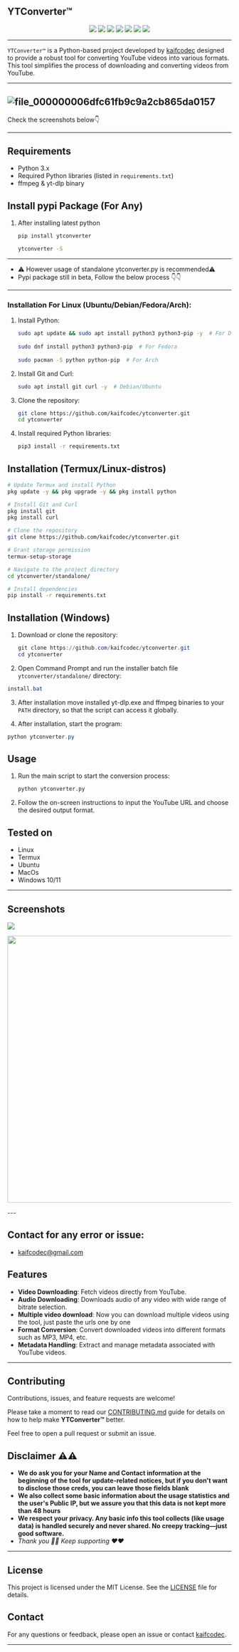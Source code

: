 
## YTConverter™
<p align="center">
  <img src="https://img.shields.io/badge/Version-4.0.0-blueviolet?style=for-the-badge&logo=github" />
  <img src="https://img.shields.io/github/forks/kaifcodec/ytconverter?style=for-the-badge&logo=git" />
  <img src="https://img.shields.io/github/stars/kaifcodec/ytconverter?style=for-the-badge&logo=github" />
  <img src="https://img.shields.io/github/issues/kaifcodec/ytconverter?style=for-the-badge&logo=github" />
  <img src="https://img.shields.io/badge/Status-Stable-brightgreen?style=for-the-badge" />
  <img src="https://img.shields.io/pypi/dm/ytconverter?label=PyPI%20Downloads&color=blue&logo=pypi" />
  <img src="https://static.pepy.tech/badge/ytconverter?left_color=black&right_color=brightgreen" />
</p>

---
`YTConverter™` is a Python-based project developed by [kaifcodec](https://github.com/kaifcodec) designed to provide a robust tool for converting YouTube videos into various formats. This tool simplifies the process of downloading and converting videos from YouTube.


---
![file_000000006dfc61fb9c9a2cb865da0157](https://github.com/user-attachments/assets/eadca26f-79a7-4233-90dd-1c850f50a8cc)
---

Check the screenshots below👇


<!--- <p align="centre">
  
  <img src="https://github.com/user-attachments/assets/3f50727f-0927-4b3b-82fa-729c346e66d1" width="600" height ="500" />
</p> --->

---

## Requirements
- Python 3.x
- Required Python libraries (listed in `requirements.txt`)
- ffmpeg & yt-dlp binary

## Install pypi Package (For Any)
1. After installing latest python

   ```bash
   pip install ytconverter

   ytconverter -S
   ```
---   
- ⚠️ However usage of standalone ytconverter.py is recommended⚠️
- Pypi package still in beta, Follow the below process 👇👇
---
### Installation For Linux (Ubuntu/Debian/Fedora/Arch):
1. Install Python:
   ```bash
   sudo apt update && sudo apt install python3 python3-pip -y  # For Debian/Ubuntu
  
   sudo dnf install python3 python3-pip  # For Fedora
  
   sudo pacman -S python python-pip  # For Arch
   ```
2. Install Git and Curl:
   ```bash
   sudo apt install git curl -y  # Debian/Ubuntu
   ```
3. Clone the repository:
   ```bash
   git clone https://github.com/kaifcodec/ytconverter.git
   cd ytconverter
   ```
4. Install required Python libraries:
   ```bash
   pip3 install -r requirements.txt
   ```
## Installation (Termux/Linux-distros)
```bash
# Update Termux and install Python
pkg update -y && pkg upgrade -y && pkg install python

# Install Git and Curl
pkg install git
pkg install curl

# Clone the repository
git clone https://github.com/kaifcodec/ytconverter.git

# Grant storage permission
termux-setup-storage

# Navigate to the project directory
cd ytconverter/standalone/

# Install dependencies
pip install -r requirements.txt
```

## Installation (Windows)

1. Download or clone the repository:

   ```powershell
   git clone https://github.com/kaifcodec/ytconverter.git
   cd ytconverter
2. Open Command Prompt and run the installer batch file `ytconverter/standalone/` directory:
```powershell
install.bat
```
3. After installation move installed yt-dlp.exe and ffmpeg binaries to your `PATH` directory, so that the script can access it globally.

4. After installation, start the program:
```powershell
python ytconverter.py
```   
## Usage
1. Run the main script to start the conversion process:
   ```bash
   python ytconverter.py
   ```
2. Follow the on-screen instructions to input the YouTube URL and choose the desired output format.

## Tested on
- Linux
- Termux
- Ubuntu
- MacOs
- Windows 10/11

---
## Screenshots
<p align= "left">
 <img src="https://github.com/user-attachments/assets/12927988-08b8-457b-a82b-df5d10114027"/>
</p>
<p align="left">
<img src= "https://github.com/user-attachments/assets/8e9d00ce-b698-4b1f-8870-badd5d274442" width="600" height="600"/>
</p>
---



## Contact for any error or issue:
- kaifcodec@gmail.com

## Features
- **Video Downloading**: Fetch videos directly from YouTube.
- **Audio Downloading**: Downloads audio of any video with wide range of bitrate selection.
- **Multiple video download**: Now you can download multiple videos using the tool, just paste the urls one by one
- **Format Conversion**: Convert downloaded videos into different formats such as MP3, MP4, etc.
- **Metadata Handling**: Extract and manage metadata associated with YouTube videos.

---



## Contributing

Contributions, issues, and feature requests are welcome!

Please take a moment to read our [CONTRIBUTING.md](CONTRIBUTING.md) guide for details on how to help make **YTConverter™** better.

Feel free to open a pull request or submit an issue.

## Disclaimer ⚠⚠
 - **We do ask you for your Name and Contact information at the beginning of the tool for update-related notices, but if you don't want to disclose those creds, you can leave those fields blank**
 - **We also collect some basic information about the usage statistics and the user's Public IP, but we assure you that this data is not kept more than 48 hours**
 - **We respect your privacy. Any basic info this tool collects (like usage data) is handled securely and never shared. No creepy tracking—just good software.**
 - _Thank you 🌹🌹_ _Keep supporting ❤❤_

---

## License
This project is licensed under the MIT License. See the [LICENSE](LICENSE) file for details.

## Contact
For any questions or feedback, please open an issue or contact [kaifcodec](https://github.com/kaifcodec).


---

